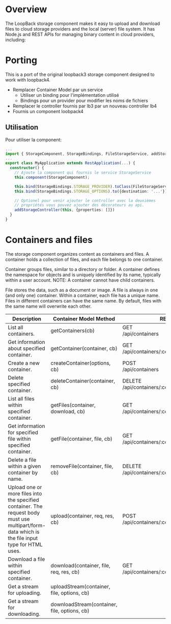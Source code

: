# Overview

The LoopBack storage component makes it easy to upload and download files to cloud storage providers and the local (server) file system. It has Node.js and REST APIs for managing binary content in cloud providers, including:

# Porting

This is a port of the original loopback3 storage component designed to work with loopback4.

- Remplacer Container Model par un service
  - Utiliser un binding pour l'implémentation utilisé
  - Bindings pour un provider pour modifier les noms de fichiers
- Remplacer le controller fournis par lb3 par un nouveau controller lb4
- Fournis un component loobpack4

## Utilisation

Pour utiliser la component:

```typescript
...
import { StorageComponent, StorageBindings, FileStorageService, addStorageController } from '@berlingoqc/loopback-sso-extensions';
...
export class MyApplication extends RestApplication(...) {
  constructor() {
    // Ajoute la component qui fournis le service StorageService
    this.component(StorageComponent);

    this.bind(StorageBindings.STORAGE_PROVIDER).toClass(FileStorageService);
    this.bind(StorageBindings.STORAGE_OPTIONS).to({destination: '...'})

    // Optionel pour venir ajouter le controller avec la deuxièmes
    // propriétés vous pouvez ajouter des décorateurs au api.
    addStorageController(this, {properties: []})
  }
}
```

# Containers and files

The storage component organizes content as containers and files. A container holds a collection of files, and each file belongs to one container.

Container groups files, similar to a directory or folder. A container defines the namespace for objects and is uniquely identified by its name, typically within a user account. NOTE: A container cannot have child containers.

File stores the data, such as a document or image. A file is always in one (and only one) container. Within a container, each file has a unique name. Files in different containers can have the same name. By default, files with the same name will overwrite each other.

<table >
  <thead>
    <tr>
      <th>Description</th>
      <th width="320">Container Model Method</th>
      <th>REST URI</th>
    </tr>
  </thead>
  <tbody>
    <tr>
      <td>List all containers.</td>
      <td>
        getContainers(cb)
      </td>
      <td>GET<br>/api/containers</td>
    </tr>
    <tr>
      <td>Get information about specified container.</td>
      <td>getContainer(container, cb)</td>
      <td>GET<br>/api/containers/:container</td>
    </tr>
    <tr>
      <td>Create a new container.</td>
      <td>createContainer(options, cb)</td>
      <td>POST<br>/api/containers</td>
    </tr>
    <tr>
      <td>Delete specified container.</td>
      <td>deleteContainer(container, cb)</td>
      <td>DELETE<br>/api/containers/:container</td>
    </tr>
    <tr>
      <td>List all files within specified container.</td>
      <td>getFiles(container, download, cb)</td>
      <td>GET<br>/api/containers/:container/files</td>
    </tr>
    <tr>
      <td>Get information for specified file within specified container.</td>
      <td>getFile(container, file, cb)</td>
      <td>GET<br>/api/containers/:container/files/:file</td>
    </tr>
    <tr>
      <td>Delete a file within a given container by name.</td>
      <td>removeFile(container, file, cb)</td>
      <td>DELETE /api/containers/:container/files/:file</td>
    </tr>
    <tr>
      <td>Upload one or more files into the specified container. The request body must use multipart/form-data which is the file input type for HTML uses.</td>
      <td>upload(container, req, res, cb)</td>
      <td>POST<br>/api/containers/:container/upload</td>
    </tr>
    <tr>
      <td>Download a file within specified container.</td>
      <td>download(container, file, req, res, cb)</td>
      <td>GET<br>/api/containers/:container/download/:file</td>
    </tr>
    <tr>
      <td>Get a stream for uploading.</td>
      <td>uploadStream(container, file, options, cb)</td>
      <td>&nbsp;</td>
    </tr>
    <tr>
      <td>Get a stream for downloading.</td>
      <td>downloadStream(container, file, options, cb)</td>
      <td>&nbsp;</td>
    </tr>
  </tbody>
</table>
